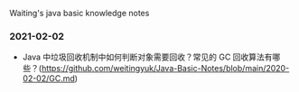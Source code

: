 Waiting's java basic knowledge notes

### 2021-02-02
* Java 中垃圾回收机制中如何判断对象需要回收？常见的 GC 回收算法有哪些？(https://github.com/weitingyuk/Java-Basic-Notes/blob/main/2020-02-02/GC.md)

